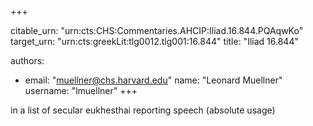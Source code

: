 +++


citable_urn: "urn:cts:CHS:Commentaries.AHCIP:Iliad.16.844.PQAqwKo"
target_urn: "urn:cts:greekLit:tlg0012.tlg001:16.844"
title: "Iliad 16.844"

authors:
- email: "muellner@chs.harvard.edu"
  name: "Leonard Muellner"
  username: "lmuellner"
+++

<p>in a list of secular eukhesthai reporting speech (absolute usage)</p>